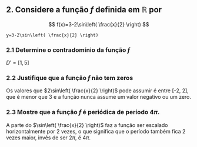 ## 2. Considere a função $f$ definida em $\mathbb{R}$ por
$$
f(x)=3-2\sin\left( \frac{x}{2} \right)
$$
```desmos-graph
y=3-2\sin\left( \frac{x}{2} \right)
```
### 2.1 Determine o contradomínio da função $f$

$D'=[1, 5]$
### 2.2 Justifique que a função $f$ não tem zeros

Os valores que $2\sin\left( \frac{x}{2} \right)$ pode assumir é entre \[-2, 2\], que é menor que 3 e a função nunca assume um valor negativo ou um zero.

### 2.3 Mostre que a função $f$ é periódica de período $4\pi$.

A parte do $\sin\left( \frac{x}{2} \right)$ faz a função ser escalado horizontalmente por 2 vezes, o que significa que o período também fica 2 vezes maior, invês de ser $2\pi$, é $4\pi$.
